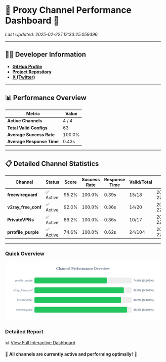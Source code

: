 # 🌟 Proxy Channel Performance Dashboard 🌟

_Last Updated: 2025-02-22T12:33:25.059396_

---

## 👩‍💻 Developer Information

- **[GitHub Profile](https://github.com/4n0nymou3)**  
- **[Project Repository](https://github.com/4n0nymou3/multi-proxy-config-fetcher)**  
- **[X (Twitter)](https://x.com/4n0nymou3)**  

---

## 📊 Performance Overview

| Metric                | Value       |
|-----------------------|-------------|
| **Active Channels**   | 4 / 4       |
| **Total Valid Configs** | 63          |
| **Average Success Rate** | 100.0%      |
| **Average Response Time** | 0.43s       |

---

## 📋 Detailed Channel Statistics

| Channel          | Status     | Score  | Success Rate | Response Time | Valid/Total | Last Success               |
|------------------|------------|--------|--------------|---------------|-------------|----------------------------|
| **freewireguard**  | ✅ Active  | 95.2%  | 100.0% | 0.39s         | 15/18       | 2025-02-22T12:33:25.057936 |
| **v2ray_free_conf**  | ✅ Active  | 92.0%  | 100.0% | 0.36s         | 14/20       | 2025-02-22T12:33:24.236408 |
| **PrivateVPNs**  | ✅ Active  | 89.2%  | 100.0% | 0.36s         | 10/17       | 2025-02-22T12:33:24.639751 |
| **prrofile_purple**  | ✅ Active  | 74.6%  | 100.0% | 0.62s         | 24/104       | 2025-02-22T12:33:23.825744 |

---

### Quick Overview
<div align="center">
  <a href="https://raw.githubusercontent.com/nullluser/NullRepo/refs/heads/main/assets/channel_stats_chart.svg">
    <img src="https://raw.githubusercontent.com/nullluser/NullRepo/refs/heads/main/assets/channel_stats_chart.svg" alt="Source Performance Statistics" width="800">
  </a>
</div>

### Detailed Report
📊 [View Full Interactive Dashboard](https://htmlpreview.github.io/?https://github.com/nullluser/NullRepo/blob/main/assets/performance_report.html)

🎉 **All channels are currently active and performing optimally!** 🎉
